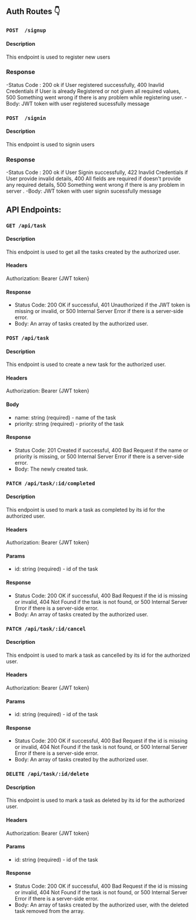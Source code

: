 

## Auth Routes 👇

### `POST  /signup`

#### Description
This endpoint is used to register new users 

### Response
-Status Code : 200 ok if User registered successfully, 400 Inavlid Credentials if User is already Registered or not given all required values, 500 Something went wrong if there is any problem while registering user.
-Body: JWT token with user registered sucessfully message


### `POST  /signin`

#### Description
This endpoint is used to signin users 

### Response
-Status Code : 200 ok if User Signin successfully, 422 Inavlid Credentials if User provide invalid details, 400 All fields are required if doesn't provide any required details, 500 Something went wrong if there is any problem in server .
-Body: JWT token with user  signin sucessfully message




## API Endpoints:

### `GET /api/task`

#### Description
This endpoint is used to get all the tasks created by the authorized user.

#### Headers
Authorization: Bearer {JWT token}

#### Response
- Status Code: 200 OK if successful, 401 Unauthorized if the JWT token is missing or invalid, or 500 Internal Server Error if there is a server-side error.
- Body: An array of tasks created by the authorized user.

### `POST /api/task`

#### Description
This endpoint is used to create a new task for the authorized user.

#### Headers
Authorization: Bearer {JWT token}

#### Body
- name: string (required) - name of the task
- priority: string (required) - priority of the task

#### Response
- Status Code: 201 Created if successful, 400 Bad Request if the name or priority is missing, or 500 Internal Server Error if there is a server-side error.
- Body: The newly created task.

### `PATCH /api/task/:id/completed`

#### Description
This endpoint is used to mark a task as completed by its id for the authorized user.

#### Headers
Authorization: Bearer {JWT token}

#### Params
- id: string (required) - id of the task

#### Response
- Status Code: 200 OK if successful, 400 Bad Request if the id is missing or invalid, 404 Not Found if the task is not found, or 500 Internal Server Error if there is a server-side error.
- Body: An array of tasks created by the authorized user.

### `PATCH /api/task/:id/cancel`

#### Description
This endpoint is used to mark a task as cancelled by its id for the authorized user.

#### Headers
Authorization: Bearer {JWT token}

#### Params
- id: string (required) - id of the task

#### Response
- Status Code: 200 OK if successful, 400 Bad Request if the id is missing or invalid, 404 Not Found if the task is not found, or 500 Internal Server Error if there is a server-side error.
- Body: An array of tasks created by the authorized user.

### `DELETE /api/task/:id/delete`

#### Description
This endpoint is used to mark a task as deleted by its id for the authorized user.

#### Headers
Authorization: Bearer {JWT token}

#### Params
- id: string (required) - id of the task

#### Response
- Status Code: 200 OK if successful, 400 Bad Request if the id is missing or invalid, 404 Not Found if the task is not found, or 500 Internal Server Error if there is a server-side error.
- Body: An array of tasks created by the authorized user, with the deleted task removed from the array.
